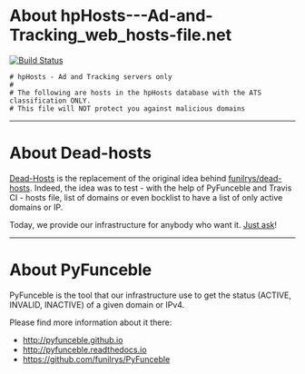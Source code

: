 # About hpHosts---Ad-and-Tracking_web_hosts-file.net

[![Build Status](https://travis-ci.org/dead-hosts/hpHosts---Ad-and-Tracking_web_hosts-file.net.svg?branch=master)](https://travis-ci.org/dead-hosts/hpHosts---Ad-and-Tracking_web_hosts-file.net)

```
# hpHosts - Ad and Tracking servers only
#
# The following are hosts in the hpHosts database with the ATS classification ONLY.
# This file will NOT protect you against malicious domains
```

--------------------------------------------------------------------------------

# About Dead-hosts

[Dead-Hosts](https://github.com/dead-hosts) is the replacement of the original idea behind [funilrys/dead-hosts](https://github.com/funilrys/dead-hosts).
Indeed, the idea was to test - with the help of PyFunceble and Travis CI - hosts file, list of domains or even bocklist to have a list of only active domains or IP.

Today, we provide our infrastructure for anybody who want it. [Just ask](https://github.com/dead-hosts/dev-center/issues/new?template=inclusion-request.md)!


--------------------------------------------------------------------------------

# About PyFunceble

PyFunceble is the tool that our infrastructure use to get the status (ACTIVE, INVALID, INACTIVE) of a given domain or IPv4.

Please find more information about it there:

* http://pyfunceble.github.io
* http://pyfunceble.readthedocs.io
* https://github.com/funilrys/PyFunceble

